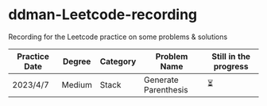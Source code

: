 # ddman-Leetcode-recording
Recording for the Leetcode practice on some problems &amp; solutions

|  Practice Date   | Degree | Category | Problem Name        | Still in the progress    |
|  -------------   | ------ | ------   | ------------        | --------------------     |
|  2023/4/7        | Medium | Stack    | Generate Parenthesis| :hourglass_flowing_sand: |
